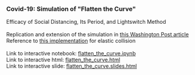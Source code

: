 ### Covid-19: Simulation of "Flatten the Curve"  
Efficacy of Social Distancing, Its Period, and Lightswitch Method  
<br/>
Replication and extension of the simulation in [this Washington Post article](https://www.washingtonpost.com/graphics/2020/world/corona-simulator/)  
Reference to [this implementation](https://github.com/xnx/collision) for elastic collision  
<br/>
Link to interactive notebook: [flatten_the_curve.ipynb](https://nbviewer.jupyter.org/github/rikiyay/covid19/blob/master/flatten_the_curve.ipynb)  
Link to interactive html: [flatten_the_curve.html](https://github.com/rikiyay/covid19/blob/master/flatten_the_curve.html)  
Link to interactive slide: [flatten_the_curve.slides.html](https://github.com/rikiyay/covid19/blob/master/flatten_the_curve.slides.html)  

<!-- No Social Distancing  
![](flattencurve_abbrev_dt025.gif)  

Social Distancing: 30% of Baseline Contact Ratio  
![](flattencurve_abbrev_dt008.gif)   -->